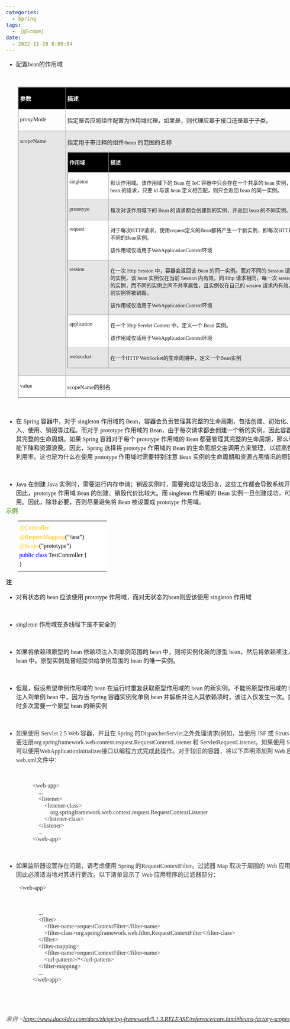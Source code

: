 ```yaml
---
categories:
  - Spring
tags:
  - ［@Scope］
date:
  - 2022-11-28 8:09:54
---
```


<body lang=zh-CN style='font-family:"Microsoft YaHei UI";font-size:12.0pt'>
<!--StartFragment-->

<div style='direction:ltr;border-width:100%'>

<div style='direction:ltr;margin-top:0in;margin-left:0in;width:8.8444in'>

<div style='direction:ltr;margin-top:0in;margin-left:0in;width:8.8444in'>

<ul type=disc style='direction:ltr;unicode-bidi:embed;margin-top:0in;
 margin-bottom:0in'>
 <li style='margin-top:0;margin-bottom:0;vertical-align:middle;color:#24292E'><span
     style='font-family:"Microsoft YaHei UI";font-size:12.0pt'>配置</span><span
     style='font-family:"Comic Sans MS";font-size:12.0pt'>bean</span><span
     style='font-family:"Microsoft YaHei UI";font-size:12.0pt'>的作用域</span></li>
</ul>

<p style='margin-left:.375in;font-family:"Comic Sans MS";font-size:
12.0pt;color:#24292E'>&nbsp;</p>

<div style='direction:ltr'>

<table border=1 cellpadding=0 cellspacing=0 valign=top style='direction:ltr;
 border-collapse:collapse;border-style:solid;border-color:#A3A3A3;border-width:
 1pt;margin-left:.3333in' title="" summary="">
 <tr>
  <td style='border-style:solid;border-color:#A3A3A3;border-width:1pt;
  background-color:black;vertical-align:top;width:1.2375in;padding:2.0pt 3.0pt 2.0pt 3.0pt'>
  <p style='font-family:"Microsoft YaHei UI";font-size:11.5pt;
  color:white'><span style='font-weight:bold'>参数</span></p>
  </td>
  <td style='border-style:solid;border-color:#A3A3A3;border-width:1pt;
  background-color:black;vertical-align:top;width:7.1437in;padding:2.0pt 3.0pt 2.0pt 3.0pt'>
  <p style='font-family:"Microsoft YaHei UI";font-size:11.5pt;
  color:white'><span style='font-weight:bold'>描述</span></p>
  </td>
 </tr>
 <tr>
  <td style='border-style:solid;border-color:#A3A3A3;border-width:1pt;
  vertical-align:top;width:1.2375in;padding:2.0pt 3.0pt 2.0pt 3.0pt'>
  <p style='font-family:"Comic Sans MS";font-size:11.5pt'>proxyMode</p>
  </td>
  <td style='border-style:solid;border-color:#A3A3A3;border-width:1pt;
  vertical-align:top;width:7.1437in;padding:2.0pt 3.0pt 2.0pt 3.0pt'>
  <p style='font-family:"Microsoft YaHei UI";font-size:11.5pt'>指定是否应将组件配置为作用域代理，如果是，则代理应基于接口还是基于子类。</p>
  </td>
 </tr>
 <tr>
  <td style='border-style:solid;border-color:#A3A3A3;border-width:1pt;
  background-color:#E7E6E6;vertical-align:top;width:1.2375in;padding:2.0pt 3.0pt 2.0pt 3.0pt'>
  <p style='font-family:"Comic Sans MS";font-size:11.5pt'>scopeName</p>
  </td>
  <td style='border-style:solid;border-color:#A3A3A3;border-width:1pt;
  background-color:#E7E6E6;vertical-align:top;width:7.2756in;padding:2.0pt 3.0pt 2.0pt 3.0pt'>
  <p style='font-size:11.5pt'><span style='font-family:"Microsoft YaHei UI"'>指定用于带注释的组件</span><span
  style='font-family:"Comic Sans MS"'>/bean </span><span style='font-family:
  "Microsoft YaHei UI"'>的范围的名称</span></p>
  <div style='direction:ltr'>
  <table border=1 cellpadding=0 cellspacing=0 valign=top style='direction:ltr;
   border-collapse:collapse;border-style:solid;border-color:#A3A3A3;border-width:
   1pt' title="" summary="">
   <tr>
    <td style='border-style:solid;border-color:#A3A3A3;border-width:1pt;
    background-color:black;vertical-align:top;width:1.0659in;padding:2.0pt 3.0pt 2.0pt 3.0pt'>
    <p style='font-family:"Microsoft YaHei UI";font-size:10.5pt;
    color:white'><span style='font-weight:bold'>作用域</span></p>
    </td>
    <td style='border-style:solid;border-color:#A3A3A3;border-width:1pt;
    background-color:black;vertical-align:top;width:6.027in;padding:2.0pt 3.0pt 2.0pt 3.0pt'>
    <p style='font-family:"Microsoft YaHei UI";font-size:10.5pt;
    color:white'><span style='font-weight:bold'>描述</span></p>
    </td>
   </tr>
   <tr>
    <td style='border-style:solid;border-color:#A3A3A3;border-width:1pt;
    background-color:white;vertical-align:top;width:1.0659in;padding:2.0pt 3.0pt 2.0pt 3.0pt'>
    <p style='font-family:"Comic Sans MS";font-size:10.5pt'>singleton</p>
    </td>
    <td style='border-style:solid;border-color:#A3A3A3;border-width:1pt;
    background-color:white;vertical-align:top;width:6.0965in;padding:2.0pt 3.0pt 2.0pt 3.0pt'>
    <p style='font-size:10.5pt'><span style='font-family:"Microsoft YaHei UI"'>默认作用域。该作用域下的</span><span
    style='font-family:"Comic Sans MS"'> Bean </span><span style='font-family:
    "Microsoft YaHei UI"'>在</span><span style='font-family:"Comic Sans MS"'>
    IoC </span><span style='font-family:"Microsoft YaHei UI"'>容器中只会存在一个共享的</span><span
    style='font-family:"Comic Sans MS"'> bean </span><span style='font-family:
    "Microsoft YaHei UI"'>实例，并且所有对</span><span style='font-family:"Comic Sans MS"'>
    bean </span><span style='font-family:"Microsoft YaHei UI"'>的请求，只要</span><span
    style='font-family:"Comic Sans MS"'> id </span><span style='font-family:
    "Microsoft YaHei UI"'>与该</span><span style='font-family:"Comic Sans MS"'>
    bean </span><span style='font-family:"Microsoft YaHei UI"'>定义相匹配，则只会返回</span><span
    style='font-family:"Comic Sans MS"'> bean </span><span style='font-family:
    "Microsoft YaHei UI"'>的同一实例。</span></p>
    </td>
   </tr>
   <tr>
    <td style='border-style:solid;border-color:#A3A3A3;border-width:1pt;
    background-color:#E7E6E6;vertical-align:top;width:1.0659in;padding:2.0pt 3.0pt 2.0pt 3.0pt'>
    <p style='font-family:"Comic Sans MS";font-size:10.5pt'>prototype</p>
    </td>
    <td style='border-style:solid;border-color:#A3A3A3;border-width:1pt;
    background-color:#E7E6E6;vertical-align:top;width:6.027in;padding:2.0pt 3.0pt 2.0pt 3.0pt'>
    <p style='font-size:10.5pt'><span style='font-family:"Microsoft YaHei UI"'>每次对该作用域下的</span><span
    style='font-family:"Comic Sans MS"'> Bean </span><span style='font-family:
    "Microsoft YaHei UI"'>的请求都会创建新的实例，并返回</span><span style='font-family:"Comic Sans MS"'>
    bean </span><span style='font-family:"Microsoft YaHei UI"'>的不同实例。</span></p>
    </td>
   </tr>
   <tr>
    <td style='border-style:solid;border-color:#A3A3A3;border-width:1pt;
    background-color:white;vertical-align:top;width:1.0659in;padding:2.0pt 3.0pt 2.0pt 3.0pt'>
    <p style='font-family:"Comic Sans MS";font-size:10.5pt'>request</p>
    </td>
    <td style='border-style:solid;border-color:#A3A3A3;border-width:1pt;
    background-color:white;vertical-align:top;width:6.027in;padding:2.0pt 3.0pt 2.0pt 3.0pt'>
    <p style='font-size:10.5pt'><span style='font-family:"Microsoft YaHei UI"'>对于每次</span><span
    style='font-family:"Comic Sans MS"'>HTTP</span><span style='font-family:
    "Microsoft YaHei UI"'>请求，使用</span><span style='font-family:"Comic Sans MS"'>request</span><span
    style='font-family:"Microsoft YaHei UI"'>定义的</span><span style='font-family:
    "Comic Sans MS"'>Bean</span><span style='font-family:"Microsoft YaHei UI"'>都将产生一个新实例，即每次</span><span
    style='font-family:"Comic Sans MS"'>HTTP</span><span style='font-family:
    "Microsoft YaHei UI"'>请求将会产生不同的</span><span style='font-family:"Comic Sans MS"'>Bean</span><span
    style='font-family:"Microsoft YaHei UI"'>实例。</span></p>
    <p style='font-size:10.5pt'><span style='font-family:"Microsoft YaHei UI"'>该作用域仅适用于</span><span
    style='font-family:"Comic Sans MS"'>WebApplicationContext</span><span
    style='font-family:"Microsoft YaHei UI"'>环境</span></p>
    </td>
   </tr>
   <tr>
    <td style='border-style:solid;border-color:#A3A3A3;border-width:1pt;
    background-color:#E7E6E6;vertical-align:top;width:1.0659in;padding:2.0pt 3.0pt 2.0pt 3.0pt'>
    <p style='font-family:"Comic Sans MS";font-size:10.5pt'>session</p>
    </td>
    <td style='border-style:solid;border-color:#A3A3A3;border-width:1pt;
    background-color:#E7E6E6;vertical-align:top;width:6.0965in;padding:2.0pt 3.0pt 2.0pt 3.0pt'>
    <p style='font-size:10.5pt'><span style='font-family:"Microsoft YaHei UI"'>在一次</span><span
    style='font-family:"Comic Sans MS"'> Http Session </span><span
    style='font-family:"Microsoft YaHei UI"'>中，容器会返回该</span><span
    style='font-family:"Comic Sans MS"'> Bean </span><span style='font-family:
    "Microsoft YaHei UI"'>的同一实例。而对不同的</span><span style='font-family:"Comic Sans MS"'>
    Session </span><span style='font-family:"Microsoft YaHei UI"'>请求则会创建新的实例，该</span><span
    style='font-family:"Comic Sans MS"'> bean </span><span style='font-family:
    "Microsoft YaHei UI"'>实例仅在当前</span><span style='font-family:"Comic Sans MS"'>
    Session </span><span style='font-family:"Microsoft YaHei UI"'>内有效。同</span><span
    style='font-family:"Comic Sans MS"'> Http </span><span style='font-family:
    "Microsoft YaHei UI"'>请求相同，每一次</span><span style='font-family:"Comic Sans MS"'>
    session </span><span style='font-family:"Microsoft YaHei UI"'>请求创建新的实例，而不同的实例之间不共享属性，且实例仅在自己的</span><span
    style='font-family:"Comic Sans MS"'> session </span><span style='font-family:
    "Microsoft YaHei UI"'>请求内有效，请求结束，则实例将被销毁。</span></p>
    <p style='font-size:10.5pt'><span style='font-family:"Microsoft YaHei UI"'>该作用域仅适用于</span><span
    style='font-family:"Comic Sans MS"'>WebApplicationContext</span><span
    style='font-family:"Microsoft YaHei UI"'>环境</span></p>
    </td>
   </tr>
   <tr>
    <td style='border-style:solid;border-color:#A3A3A3;border-width:1pt;
    background-color:white;vertical-align:top;width:1.0659in;padding:2.0pt 3.0pt 2.0pt 3.0pt'>
    <p style='font-family:"Comic Sans MS";font-size:10.5pt'>application</p>
    </td>
    <td style='border-style:solid;border-color:#A3A3A3;border-width:1pt;
    background-color:white;vertical-align:top;width:6.027in;padding:2.0pt 3.0pt 2.0pt 3.0pt'>
    <p style='font-size:10.5pt'><span style='font-family:"Microsoft YaHei UI"'>在一个</span><span
    style='font-family:"Comic Sans MS"'> Http Servlet Context </span><span
    style='font-family:"Microsoft YaHei UI"'>中，定义一个</span><span
    style='font-family:"Comic Sans MS"'> Bean </span><span style='font-family:
    "Microsoft YaHei UI"'>实例。</span></p>
    <p style='font-size:10.5pt'><span style='font-family:"Microsoft YaHei UI"'>该作用域仅适用于</span><span
    style='font-family:"Comic Sans MS"'>WebApplicationContext</span><span
    style='font-family:"Microsoft YaHei UI"'>环境</span></p>
    </td>
   </tr>
   <tr>
    <td style='border-style:solid;border-color:#A3A3A3;border-width:1pt;
    background-color:#E7E6E6;vertical-align:top;width:1.0659in;padding:2.0pt 3.0pt 2.0pt 3.0pt'>
    <p style='font-family:"Comic Sans MS";font-size:10.5pt'>websocket</p>
    </td>
    <td style='border-style:solid;border-color:#A3A3A3;border-width:1pt;
    background-color:#E7E6E6;vertical-align:top;width:6.027in;padding:2.0pt 3.0pt 2.0pt 3.0pt'>
    <p style='font-size:10.5pt'><span style='font-family:"Microsoft YaHei UI"'>在一个</span><span
    style='font-family:"Comic Sans MS"'>HTTP WebSocket</span><span
    style='font-family:"Microsoft YaHei UI"'>的生命周期中，定义一个</span><span
    style='font-family:"Comic Sans MS"'>Bean</span><span style='font-family:
    "Microsoft YaHei UI"'>实例</span></p>
    </td>
   </tr>
  </table>
  </div>
  </td>
 </tr>
 <tr>
  <td style='border-style:solid;border-color:#A3A3A3;border-width:1pt;
  background-color:white;vertical-align:top;width:1.2375in;padding:2.0pt 3.0pt 2.0pt 3.0pt'>
  <p style='font-family:"Comic Sans MS";font-size:11.5pt'
  lang=en-US>value</p>
  </td>
  <td style='border-style:solid;border-color:#A3A3A3;border-width:1pt;
  background-color:white;vertical-align:top;width:7.1437in;padding:2.0pt 3.0pt 2.0pt 3.0pt'>
  <p style='font-size:11.5pt'><span style='font-family:"Comic Sans MS"'
  lang=en-US>scopeName</span><span style='font-family:"Microsoft YaHei UI"'
  lang=zh-CN>的别名</span></p>
  </td>
 </tr>
</table>

</div>

<p style='margin-left:.375in;font-family:"Comic Sans MS";font-size:
12.0pt;color:#24292E'>&nbsp;</p>

<ul type=disc style='direction:ltr;unicode-bidi:embed;margin-top:0in;
 margin-bottom:0in'>
 <li style='margin-top:0;margin-bottom:0;vertical-align:middle'><span
     style='font-family:"Microsoft YaHei UI";font-size:12.0pt'>在</span><span
     style='font-family:"Comic Sans MS";font-size:12.0pt'> Spring </span><span
     style='font-family:"Microsoft YaHei UI";font-size:12.0pt'>容器中，对于</span><span
     style='font-family:"Comic Sans MS";font-size:12.0pt'> singleton </span><span
     style='font-family:"Microsoft YaHei UI";font-size:12.0pt'>作用域的</span><span
     style='font-family:"Comic Sans MS";font-size:12.0pt'> Bean</span><span
     style='font-family:"Microsoft YaHei UI";font-size:12.0pt'>，容器会负责管理其完整的生命周期，包括创建、初始化、依赖注入、使用、销毁等过程。而对于</span><span
     style='font-family:"Comic Sans MS";font-size:12.0pt'> prototype </span><span
     style='font-family:"Microsoft YaHei UI";font-size:12.0pt'>作用域的</span><span
     style='font-family:"Comic Sans MS";font-size:12.0pt'> Bean</span><span
     style='font-family:"Microsoft YaHei UI";font-size:12.0pt'>，由于每次请求都会创建一个新的实例，因此容器无法管理其完整的生命周期。如果</span><span
     style='font-family:"Comic Sans MS";font-size:12.0pt'> Spring </span><span
     style='font-family:"Microsoft YaHei UI";font-size:12.0pt'>容器对于每个</span><span
     style='font-family:"Comic Sans MS";font-size:12.0pt'> prototype </span><span
     style='font-family:"Microsoft YaHei UI";font-size:12.0pt'>作用域的</span><span
     style='font-family:"Comic Sans MS";font-size:12.0pt'> Bean </span><span
     style='font-family:"Microsoft YaHei UI";font-size:12.0pt'>都要管理其完整的生命周期，那么就会导致性能下降和资源浪费。因此，</span><span
     style='font-family:"Comic Sans MS";font-size:12.0pt'>Spring </span><span
     style='font-family:"Microsoft YaHei UI";font-size:12.0pt'>选择将</span><span
     style='font-family:"Comic Sans MS";font-size:12.0pt'> prototype </span><span
     style='font-family:"Microsoft YaHei UI";font-size:12.0pt'>作用域的</span><span
     style='font-family:"Comic Sans MS";font-size:12.0pt'> Bean </span><span
     style='font-family:"Microsoft YaHei UI";font-size:12.0pt'>的生命周期交由调用方来管理，以提高性能和资源利用率。这也是为什么在使用</span><span
     style='font-family:"Comic Sans MS";font-size:12.0pt'> prototype </span><span
     style='font-family:"Microsoft YaHei UI";font-size:12.0pt'>作用域时需要特别注意</span><span
     style='font-family:"Comic Sans MS";font-size:12.0pt'> Bean </span><span
     style='font-family:"Microsoft YaHei UI";font-size:12.0pt'>实例的生命周期和资源占用情况的原因</span></li>
</ul>

<p style='margin-left:.375in;font-family:"Microsoft YaHei UI";
font-size:12.0pt'>&nbsp;</p>

<ul type=disc style='direction:ltr;unicode-bidi:embed;margin-top:0in;
 margin-bottom:0in'>
 <li style='margin-top:0;margin-bottom:0;vertical-align:middle'><span
     style='font-family:"Comic Sans MS";font-size:12.0pt'>Java </span><span
     style='font-family:"Microsoft YaHei UI";font-size:12.0pt'>在创建</span><span
     style='font-family:"Comic Sans MS";font-size:12.0pt'> Java </span><span
     style='font-family:"Microsoft YaHei UI";font-size:12.0pt'>实例时，需要进行内存申请；销毁实例时，需要完成垃圾回收，这些工作都会导致系统开销的增加。因此，</span><span
     style='font-family:"Comic Sans MS";font-size:12.0pt'>prototype </span><span
     style='font-family:"Microsoft YaHei UI";font-size:12.0pt'>作用域</span><span
     style='font-family:"Comic Sans MS";font-size:12.0pt'> Bean </span><span
     style='font-family:"Microsoft YaHei UI";font-size:12.0pt'>的创建、销毁代价比较大。而</span><span
     style='font-family:"Comic Sans MS";font-size:12.0pt'> singleton </span><span
     style='font-family:"Microsoft YaHei UI";font-size:12.0pt'>作用域的</span><span
     style='font-family:"Comic Sans MS";font-size:12.0pt'> Bean </span><span
     style='font-family:"Microsoft YaHei UI";font-size:12.0pt'>实例一旦创建成功，可以重复使用。因此，除非必要，否则尽量避免将</span><span
     style='font-family:"Comic Sans MS";font-size:12.0pt'> Bean </span><span
     style='font-family:"Microsoft YaHei UI";font-size:12.0pt'>被设置成</span><span
     style='font-family:"Comic Sans MS";font-size:12.0pt'> prototype </span><span
     style='font-family:"Microsoft YaHei UI";font-size:12.0pt'>作用域。</span></li>
</ul>

<p style='margin-top:0pt;margin-bottom:12pt;font-family:"Microsoft YaHei UI";
font-size:12.0pt;color:#70AD47'><span style='font-weight:bold'>示例</span></p>

<div style='direction:ltr'>

<table border=0 cellpadding=0 cellspacing=0 valign=top style='direction:ltr;
 border-collapse:collapse;border-style:solid;border-color:#A3A3A3;border-width:
 0pt;margin-left:.3333in' title="" summary="">
 <tr>
  <td style='border-width:0pt;background-color:white;vertical-align:top;
  width:2.4222in;padding:2.0pt 3.0pt 2.0pt 3.0pt'>
  <p style='margin-top:5pt;margin-bottom:5pt;font-family:"Comic Sans MS";
  font-size:12.0pt;color:#FFC000'>@Controller</p>
  <p style='margin-top:5pt;margin-bottom:5pt;font-size:12.0pt'><span
  style='font-family:"Comic Sans MS";color:#FFC000'>@RequestMapping</span><span
  style='font-family:"Comic Sans MS";color:black'>(</span><span
  style='font-family:"Microsoft YaHei UI";color:black'>“</span><span
  style='font-family:"Comic Sans MS";color:black'>/test</span><span
  style='font-family:"Microsoft YaHei UI";color:black'>”</span><span
  style='font-family:"Comic Sans MS";color:black'>)</span></p>
  <p style='margin-top:5pt;margin-bottom:5pt;font-size:12.0pt'><span
  style='font-family:"Comic Sans MS";color:#FFC000'>@Scope</span><span
  style='font-family:"Comic Sans MS";color:black'>(</span><span
  style='font-family:"Microsoft YaHei UI";color:black'>“</span><span
  style='font-family:"Comic Sans MS";color:black'>prototype</span><span
  style='font-family:"Microsoft YaHei UI";color:black'>”</span><span
  style='font-family:"Comic Sans MS";color:black'>)</span></p>
  <p style='margin-top:5pt;margin-bottom:5pt;font-size:12.0pt'><span
  style='font-family:"Comic Sans MS";color:blue'>public</span><span
  style='font-family:"Microsoft YaHei UI";color:black'>&nbsp;</span><span
  style='font-family:"Comic Sans MS";color:blue'>class</span><span
  style='font-family:"Microsoft YaHei UI";color:black'>&nbsp;</span><span
  style='font-family:"Comic Sans MS";color:black'>TestController</span><span
  style='font-family:"Microsoft YaHei UI";color:black'>&nbsp;</span><span
  style='font-family:"Comic Sans MS";color:black'>{</span></p>
  <p style='margin-top:5pt;margin-bottom:5pt;font-family:"Comic Sans MS";
  font-size:12.0pt;color:black'>}</p>
  </td>
 </tr>
</table>

</div>

<p style='margin-top:0pt;margin-bottom:12pt;font-family:"Microsoft YaHei UI";
font-size:12.0pt'><span style='font-weight:bold'>注</span></p>

<ul type=disc style='direction:ltr;unicode-bidi:embed;margin-top:0in;
 margin-bottom:0in'>
 <li style='margin-top:0;margin-bottom:0;vertical-align:middle'><span
     style='font-family:"Microsoft YaHei UI";font-size:12.0pt'>对有状态的</span><span
     style='font-family:"Comic Sans MS";font-size:12.0pt'> bean </span><span
     style='font-family:"Microsoft YaHei UI";font-size:12.0pt'>应该使用</span><span
     style='font-family:"Comic Sans MS";font-size:12.0pt'> prototype </span><span
     style='font-family:"Microsoft YaHei UI";font-size:12.0pt'>作用域，而对无状态的</span><span
     style='font-family:"Comic Sans MS";font-size:12.0pt'>bean</span><span
     style='font-family:"Microsoft YaHei UI";font-size:12.0pt'>则应该使用</span><span
     style='font-family:"Comic Sans MS";font-size:12.0pt'> singleton </span><span
     style='font-family:"Microsoft YaHei UI";font-size:12.0pt'>作用域</span></li>
</ul>

<p style='font-family:"Comic Sans MS";font-size:12.0pt'>&nbsp;</p>

<ul type=disc style='direction:ltr;unicode-bidi:embed;margin-top:0in;
 margin-bottom:0in'>
 <li style='margin-top:0;margin-bottom:0;vertical-align:middle'><span
     style='font-family:"Comic Sans MS";font-size:12.0pt' lang=zh-CN>singleton</span><span
     style='font-family:"Comic Sans MS";font-size:12.0pt' lang=en-US> </span><span
     style='font-family:"Microsoft YaHei UI";font-size:12.0pt' lang=zh-CN>作用域在多线程下是不安全的</span></li>
</ul>

<p style='font-family:"Microsoft YaHei UI";font-size:12.0pt'>&nbsp;</p>

<ul type=disc style='direction:ltr;unicode-bidi:embed;margin-top:0in;
 margin-bottom:0in'>
 <li style='margin-top:0;margin-bottom:0;vertical-align:middle'><span
     style='font-family:"Microsoft YaHei UI";font-size:12.0pt'>如果将依赖项原型的</span><span
     style='font-family:"Comic Sans MS";font-size:12.0pt'> bean </span><span
     style='font-family:"Microsoft YaHei UI";font-size:12.0pt'>依赖项注入到单例范围的</span><span
     style='font-family:"Comic Sans MS";font-size:12.0pt'> bean </span><span
     style='font-family:"Microsoft YaHei UI";font-size:12.0pt'>中，则将实例化新的原型</span><span
     style='font-family:"Comic Sans MS";font-size:12.0pt'> bean</span><span
     style='font-family:"Microsoft YaHei UI";font-size:12.0pt'>，然后将依赖项注入到单例</span><span
     style='font-family:"Comic Sans MS";font-size:12.0pt'> bean </span><span
     style='font-family:"Microsoft YaHei UI";font-size:12.0pt'>中。原型实例是曾经提供给单例范围的</span><span
     style='font-family:"Comic Sans MS";font-size:12.0pt'> bean </span><span
     style='font-family:"Microsoft YaHei UI";font-size:12.0pt'>的唯一实例。</span></li>
</ul>

<p style='margin-left:.375in;font-family:"Microsoft YaHei UI";
font-size:12.0pt'>&nbsp;</p>

<ul type=disc style='direction:ltr;unicode-bidi:embed;margin-top:0in;
 margin-bottom:0in'>
 <li style='margin-top:0;margin-bottom:0;vertical-align:middle'><span
     style='font-family:"Microsoft YaHei UI";font-size:12.0pt'>但是，假设希望单例作用域的</span><span
     style='font-family:"Comic Sans MS";font-size:12.0pt'> bean </span><span
     style='font-family:"Microsoft YaHei UI";font-size:12.0pt'>在运行时重复获取原型作用域的</span><span
     style='font-family:"Comic Sans MS";font-size:12.0pt'> bean </span><span
     style='font-family:"Microsoft YaHei UI";font-size:12.0pt'>的新实例。不能将原型作用域的</span><span
     style='font-family:"Comic Sans MS";font-size:12.0pt'> bean </span><span
     style='font-family:"Microsoft YaHei UI";font-size:12.0pt'>依赖项注入到单例</span><span
     style='font-family:"Comic Sans MS";font-size:12.0pt'> bean </span><span
     style='font-family:"Microsoft YaHei UI";font-size:12.0pt'>中，因为当</span><span
     style='font-family:"Comic Sans MS";font-size:12.0pt'> Spring </span><span
     style='font-family:"Microsoft YaHei UI";font-size:12.0pt'>容器实例化单例</span><span
     style='font-family:"Comic Sans MS";font-size:12.0pt'> bean </span><span
     style='font-family:"Microsoft YaHei UI";font-size:12.0pt'>并解析并注入其依赖项时，该注入仅发生一次。如果在运行时多次需要一个原型</span><span
     style='font-family:"Comic Sans MS";font-size:12.0pt'> bean </span><span
     style='font-family:"Microsoft YaHei UI";font-size:12.0pt'>的新实例</span></li>
</ul>

<p style='margin-left:.375in;font-family:"Comic Sans MS";font-size:
12.0pt'>&nbsp;</p>

<ul type=disc style='direction:ltr;unicode-bidi:embed;margin-top:0in;
 margin-bottom:0in'>
 <li style='margin-top:0;margin-bottom:0;vertical-align:middle;color:#333333'><span
     style='font-family:"Microsoft YaHei UI";font-size:12.0pt' lang=zh-CN>如果使用</span><span
     style='font-family:"Comic Sans MS";font-size:12.0pt' lang=zh-CN> Servlet
     2.5 Web </span><span style='font-family:"Microsoft YaHei UI";font-size:
     12.0pt' lang=zh-CN>容器，并且在</span><span style='font-family:"Comic Sans MS";
     font-size:12.0pt' lang=zh-CN> Spring </span><span style='font-family:"Microsoft YaHei UI";
     font-size:12.0pt' lang=zh-CN>的</span><span style='font-family:"Comic Sans MS";
     font-size:12.0pt' lang=zh-CN>DispatcherServlet</span><span
     style='font-family:"Microsoft YaHei UI";font-size:12.0pt' lang=zh-CN>之外处理请求</span><span
     style='font-family:"Comic Sans MS";font-size:12.0pt' lang=zh-CN>(</span><span
     style='font-family:"Microsoft YaHei UI";font-size:12.0pt' lang=zh-CN>例如，当使用</span><span
     style='font-family:"Comic Sans MS";font-size:12.0pt' lang=zh-CN> JSF </span><span
     style='font-family:"Microsoft YaHei UI";font-size:12.0pt' lang=zh-CN>或</span><span
     style='font-family:"Comic Sans MS";font-size:12.0pt' lang=zh-CN> Struts </span><span
     style='font-family:"Microsoft YaHei UI";font-size:12.0pt' lang=zh-CN>时</span><span
     style='font-family:"Comic Sans MS";font-size:12.0pt' lang=zh-CN>)</span><span
     style='font-family:"Microsoft YaHei UI";font-size:12.0pt' lang=zh-CN>，则需要注册</span><span
     style='font-family:"Comic Sans MS";font-size:12.0pt' lang=zh-CN>org.springframework.web.context.request.RequestContextListener</span><span
     style='font-family:"Comic Sans MS";font-size:12.0pt' lang=en-US> </span><span
     style='font-family:"Microsoft YaHei UI";font-size:12.0pt' lang=zh-CN>和</span><span
     style='font-family:"Comic Sans MS";font-size:12.0pt' lang=en-US> </span><span
     style='font-family:"Comic Sans MS";font-size:12.0pt' lang=zh-CN>ServletRequestListener</span><span
     style='font-family:"Microsoft YaHei UI";font-size:12.0pt' lang=zh-CN>。如果使用</span><span
     style='font-family:"Comic Sans MS";font-size:12.0pt' lang=zh-CN> Servlet
     3.0</span><span style='font-family:"Microsoft YaHei UI";font-size:12.0pt'
     lang=zh-CN>，可以使用</span><span style='font-family:"Comic Sans MS";
     font-size:12.0pt' lang=zh-CN>WebApplicationInitializer</span><span
     style='font-family:"Microsoft YaHei UI";font-size:12.0pt' lang=zh-CN>接口以编程方式完成此操作。对于较旧的容器，将以下声明添加到</span><span
     style='font-family:"Comic Sans MS";font-size:12.0pt' lang=zh-CN> Web </span><span
     style='font-family:"Microsoft YaHei UI";font-size:12.0pt' lang=zh-CN>应用程序的</span><span
     style='font-family:"Comic Sans MS";font-size:12.0pt' lang=zh-CN>web.xml</span><span
     style='font-family:"Microsoft YaHei UI";font-size:12.0pt' lang=zh-CN>文件中：</span></li>
</ul>

<p style='margin-left:.375in;font-family:"Comic Sans MS";font-size:
12.0pt;color:#333333'>&nbsp;</p>

<p style='margin-left:.75in;font-family:"Comic Sans MS";font-size:
12.0pt;color:#333333'>&lt;web-app&gt;<br>
<span style='mso-spacerun:yes'>    </span>...<br>
<span style='mso-spacerun:yes'>    </span>&lt;listener&gt;<br>
<span style='mso-spacerun:yes'>        </span>&lt;listener-class&gt;<br>
<span style='mso-spacerun:yes'>           
</span>org.springframework.web.context.request.RequestContextListener<br>
<span style='mso-spacerun:yes'>       
</span>&lt;/listener-class&gt;<br>
<span style='mso-spacerun:yes'>    </span>&lt;/listener&gt;<br>
<span style='mso-spacerun:yes'>    </span>...<br>
&lt;/web-app&gt;</p>

<p style='margin-left:.375in;font-family:"Comic Sans MS";font-size:
12.0pt;color:#333333'>&nbsp;</p>

<ul type=disc style='direction:ltr;unicode-bidi:embed;margin-top:0in;
 margin-bottom:0in'>
 <li style='margin-top:0;margin-bottom:0;vertical-align:middle;color:#333333'><span
     style='font-family:"Microsoft YaHei UI";font-size:12.0pt'>如果监听器设置存在问题，请考虑使用</span><span
     style='font-family:"Comic Sans MS";font-size:12.0pt'> Spring </span><span
     style='font-family:"Microsoft YaHei UI";font-size:12.0pt'>的</span><span
     style='font-family:"Comic Sans MS";font-size:12.0pt'>RequestContextFilter</span><span
     style='font-family:"Microsoft YaHei UI";font-size:12.0pt'>。过滤器</span><span
     style='font-family:"Comic Sans MS";font-size:12.0pt'> Map </span><span
     style='font-family:"Microsoft YaHei UI";font-size:12.0pt'>取决于周围的</span><span
     style='font-family:"Comic Sans MS";font-size:12.0pt'> Web </span><span
     style='font-family:"Microsoft YaHei UI";font-size:12.0pt'>应用程序配置，因此必须适当地对其进行更改。以下清单显示了</span><span
     style='font-family:"Comic Sans MS";font-size:12.0pt'> Web </span><span
     style='font-family:"Microsoft YaHei UI";font-size:12.0pt'>应用程序的过滤器部分：</span></li>
</ul>

<p style='margin-left:.375in;font-family:"Comic Sans MS";font-size:
12.0pt;color:#333333'>&lt;web-app&gt;</p>

<p style='margin-left:.375in;font-family:"Comic Sans MS";font-size:
12.0pt;color:#333333'>&nbsp;</p>

<p style='margin-left:.75in;font-family:"Comic Sans MS";font-size:
12.0pt;color:#333333'><span style='mso-spacerun:yes'>    </span>...<br>
<span style='mso-spacerun:yes'>    </span>&lt;filter&gt;<br>
<span style='mso-spacerun:yes'>       
</span>&lt;filter-name&gt;requestContextFilter&lt;/filter-name&gt;<br>
<span style='mso-spacerun:yes'>       
</span>&lt;filter-class&gt;org.springframework.web.filter.RequestContextFilter&lt;/filter-class&gt;<br>
<span style='mso-spacerun:yes'>    </span>&lt;/filter&gt;<br>
<span style='mso-spacerun:yes'>    </span>&lt;filter-mapping&gt;<br>
<span style='mso-spacerun:yes'>       
</span>&lt;filter-name&gt;requestContextFilter&lt;/filter-name&gt;<br>
<span style='mso-spacerun:yes'>       
</span>&lt;url-pattern&gt;/*&lt;/url-pattern&gt;<br>
<span style='mso-spacerun:yes'>    </span>&lt;/filter-mapping&gt;<br>
<span style='mso-spacerun:yes'>    </span>...<br>
&lt;/web-app&gt;</p>

<p style='margin-left:.375in;font-family:"Comic Sans MS";font-size:
12.0pt'>&nbsp;</p>

<p><cite style='font-family:"Comic Sans MS";font-size:12.0pt'>&nbsp;</cite></p>

<p><cite style='font-size:12.0pt;color:#595959'><span
style='font-family:"Microsoft YaHei UI"'>来自</span><span style='font-family:
"Comic Sans MS"'> &lt;</span><a
href="https://www.docs4dev.com/docs/zh/spring-framework/5.1.3.RELEASE/reference/core.html#beans-factory-scopes"><span
style='font-family:"Comic Sans MS"'>https://www.docs4dev.com/docs/zh/spring-framework/5.1.3.RELEASE/reference/core.html#beans-factory-scopes</span></a><span
style='font-family:"Comic Sans MS"'>&gt; </span></cite></p>

</div>

</div>

</div>

<!--EndFragment-->
</body>

